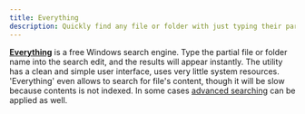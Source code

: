 ```yaml
---
title: Everything
description: Quickly find any file or folder with just typing their partial name.
---
```


[**Everything**](https://www.voidtools.com/) is a free Windows search engine. Type the partial file or folder name into the search edit, and the results will appear instantly. The utility has a clean and simple user interface, uses very little system resources. 'Everything' even allows to search for file's content, though it will be slow because contents is not indexed. In some cases [advanced searching](https://www.voidtools.com/faq/#searching) can be applied as well.
